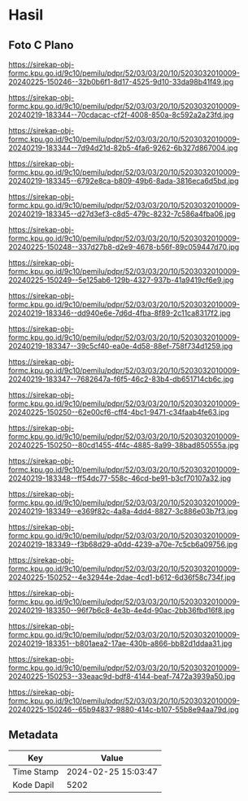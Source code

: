 # Hasil

## Foto C Plano

https://sirekap-obj-formc.kpu.go.id/9c10/pemilu/pdpr/52/03/03/20/10/5203032010009-20240225-150246--32b0b6f1-8d17-4525-9d10-33da98b41f49.jpg

https://sirekap-obj-formc.kpu.go.id/9c10/pemilu/pdpr/52/03/03/20/10/5203032010009-20240219-183344--70cdacac-cf2f-4008-850a-8c592a2a23fd.jpg

https://sirekap-obj-formc.kpu.go.id/9c10/pemilu/pdpr/52/03/03/20/10/5203032010009-20240219-183344--7d94d21d-82b5-4fa6-9262-6b327d867004.jpg

https://sirekap-obj-formc.kpu.go.id/9c10/pemilu/pdpr/52/03/03/20/10/5203032010009-20240219-183345--6792e8ca-b809-49b6-8ada-3816eca6d5bd.jpg

https://sirekap-obj-formc.kpu.go.id/9c10/pemilu/pdpr/52/03/03/20/10/5203032010009-20240219-183345--d27d3ef3-c8d5-479c-8232-7c586a4fba06.jpg

https://sirekap-obj-formc.kpu.go.id/9c10/pemilu/pdpr/52/03/03/20/10/5203032010009-20240225-150248--337d27b8-d2e9-4678-b56f-89c059447d70.jpg

https://sirekap-obj-formc.kpu.go.id/9c10/pemilu/pdpr/52/03/03/20/10/5203032010009-20240225-150249--5e125ab6-129b-4327-937b-41a9419cf6e9.jpg

https://sirekap-obj-formc.kpu.go.id/9c10/pemilu/pdpr/52/03/03/20/10/5203032010009-20240219-183346--dd940e6e-7d6d-4fba-8f89-2c11ca8317f2.jpg

https://sirekap-obj-formc.kpu.go.id/9c10/pemilu/pdpr/52/03/03/20/10/5203032010009-20240219-183347--39c5cf40-ea0e-4d58-88ef-758f734d1259.jpg

https://sirekap-obj-formc.kpu.go.id/9c10/pemilu/pdpr/52/03/03/20/10/5203032010009-20240219-183347--7682647a-f6f5-46c2-83b4-db651714cb6c.jpg

https://sirekap-obj-formc.kpu.go.id/9c10/pemilu/pdpr/52/03/03/20/10/5203032010009-20240225-150250--62e00cf6-cff4-4bc1-9471-c34faab4fe63.jpg

https://sirekap-obj-formc.kpu.go.id/9c10/pemilu/pdpr/52/03/03/20/10/5203032010009-20240225-150250--80cd1455-4f4c-4885-8a99-38bad850555a.jpg

https://sirekap-obj-formc.kpu.go.id/9c10/pemilu/pdpr/52/03/03/20/10/5203032010009-20240219-183348--ff54dc77-558c-46cd-be91-b3cf70107a32.jpg

https://sirekap-obj-formc.kpu.go.id/9c10/pemilu/pdpr/52/03/03/20/10/5203032010009-20240219-183349--e369f82c-4a8a-4dd4-8827-3c886e03b7f3.jpg

https://sirekap-obj-formc.kpu.go.id/9c10/pemilu/pdpr/52/03/03/20/10/5203032010009-20240219-183349--f3b68d29-a0dd-4239-a70e-7c5cb6a09756.jpg

https://sirekap-obj-formc.kpu.go.id/9c10/pemilu/pdpr/52/03/03/20/10/5203032010009-20240225-150252--4e32944e-2dae-4cd1-b612-6d36f58c734f.jpg

https://sirekap-obj-formc.kpu.go.id/9c10/pemilu/pdpr/52/03/03/20/10/5203032010009-20240219-183350--96f7b6c8-4e3b-4e4d-90ac-2bb36fbd16f8.jpg

https://sirekap-obj-formc.kpu.go.id/9c10/pemilu/pdpr/52/03/03/20/10/5203032010009-20240219-183351--b801aea2-17ae-430b-a866-bb82d1ddaa31.jpg

https://sirekap-obj-formc.kpu.go.id/9c10/pemilu/pdpr/52/03/03/20/10/5203032010009-20240225-150253--33eaac9d-bdf8-4144-beaf-7472a3939a50.jpg

https://sirekap-obj-formc.kpu.go.id/9c10/pemilu/pdpr/52/03/03/20/10/5203032010009-20240225-150246--65b94837-9880-414c-b107-55b8e94aa79d.jpg


## Metadata

| Key        | Value               |
| ---------- | ------------------- |
| Time Stamp | 2024-02-25 15:03:47 |
| Kode Dapil | 5202                |




